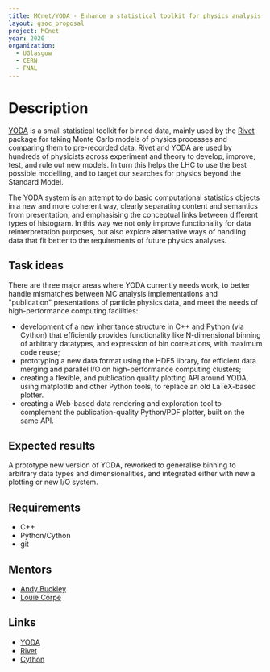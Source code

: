 ```yaml
---
title: MCnet/YODA - Enhance a statistical toolkit for physics analysis interpretation
layout: gsoc_proposal
project: MCnet
year: 2020
organization:
  - UGlasgow
  - CERN
  - FNAL
---
```


# Description

[YODA](https://yoda.hepforge.org) is a small statistical toolkit for binned data, mainly used by the [Rivet](https://rivet.hepforge.org) package for taking Monte Carlo models of physics processes and comparing them to pre-recorded data. Rivet and YODA are used by hundreds of physicists across experiment and theory to develop, improve, test, and rule out new models. In turn this helps the LHC to use the best possible modelling, and to target our searches for physics beyond the Standard Model.

The YODA system is an attempt to do basic computational statistics objects in a new and more coherent way, clearly separating content and semantics from presentation, and emphasising the conceptual links between different types of histogram. In this way we not only improve functionality for data reinterpretation purposes, but also explore alternative ways of handling data that fit better to the requirements of future physics analyses.

## Task ideas

There are three major areas where YODA currently needs work, to better handle mismatches between MC analysis implementations and "publication" presentations of particle physics data, and meet the needs of high-performance computing facilities:

 * development of a new inheritance structure in C++ and Python (via Cython) that efficiently provides functionality like N-dimensional binning of arbitrary datatypes, and expression of bin correlations, with maximum code reuse;
 * prototyping a new data format using the HDF5 library, for efficient data merging and parallel I/O on high-performance computing clusters;
 * creating a flexible, and publication quality plotting API around YODA, using matplotlib and other Python tools, to replace an old LaTeX-based plotter.
 * creating a Web-based data rendering and exploration tool to complement the publication-quality Python/PDF plotter, built on the same API.

## Expected results

A prototype new version of YODA, reworked to generalise binning to arbitrary data types and dimensionalities, and integrated either with new a plotting or new I/O system.

## Requirements

 * C++
 * Python/Cython
 * git

## Mentors

 * [Andy Buckley](mailto:andy.buckley@cern.ch)
 * [Louie Corpe](mailto:louie.corpe@cern.ch)

## Links

 * [YODA](https://yoda.hepforge.org)
 * [Rivet](https://rivet.hepforge.org)
 * [Cython](https://cython.org/)
